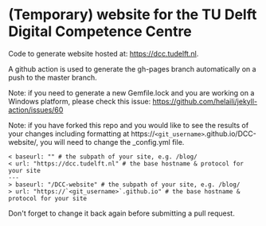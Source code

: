 # (Temporary) website for the TU Delft Digital Competence Centre

Code to generate website hosted at: https://dcc.tudelft.nl.

A github action is used to generate the gh-pages branch automatically on a push to the master branch.

Note: if you need to generate a new Gemfile.lock and you are working on a Windows platform, please check this issue: https://github.com/helaili/jekyll-action/issues/60

Note: if you have forked this repo and you would like to see the results of your changes including formatting at https://`<git_username>`.github.io/DCC-website/, you will need to change the _config.yml file.

```
< baseurl: "" # the subpath of your site, e.g. /blog/
< url: "https://dcc.tudelft.nl" # the base hostname & protocol for your site
---
> baseurl: "/DCC-website" # the subpath of your site, e.g. /blog/
> url: "https://`<git_username>`.github.io" # the base hostname & protocol for your site
```

Don't forget to change it back again before submitting a pull request.
